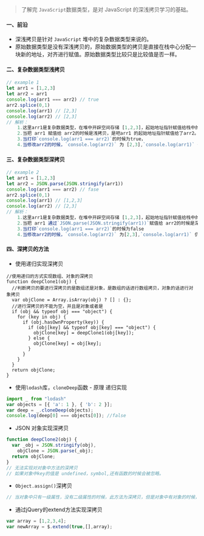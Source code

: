 > 了解完 `JavaScript`数据类型，是对 JavaScript 的深浅拷贝学习的基础。

#### 一、前沿

- 深浅拷贝是针对 `JavaScript` 堆中的复杂数据类型来说的。
- 原始数据类型是没有深浅拷贝的，原始数据类型的拷贝是直接在栈中心分配一块新的地址，对齐进行赋值。原始数据类型比较只是比较值是否一样。

#### 二、复杂数据类型浅拷贝

```javascript
// example 1
let arr1 = [1,2,3]
let arr2 = arr1
console.log(arr1 === arr2) // true
arr2.splice(0,1)
console.log(arr1) // [2,3]
console.log(arr2) // [2,3]
// 解析： 
    1.这里arr1是复杂数据类型，在堆中开辟空间存储 [1,2,3]，起始地址指针赋值给栈中的 arr1 ，
    2.当把 arr1 赋值给 arr2的时候是浅拷贝，是吧arr1 的起始地址指针赋值给了arr2。即arr1,arr2的地址指针都指向堆中的[1,2,3]。
    3.当打印`console.log(arr1 === arr2)`的时候为true，
    4.当修改arr2的时候，`console.log(arr2)` 为 [2,3],`console.log(arr1)` 也为 [2,3]。 所以arr1和arr2指向堆中的同一份数据。
```

#### 三、复杂数据类型深拷贝

```javascript
// example 2
let arr1 = [1,2,3]
let arr2 = JSON.parse(JSON.stringify(arr1))
console.log(arr1 === arr2) // fase
arr2.splice(0,1)
console.log(arr1) // [1,2,3]
console.log(arr2) // [2,3]
// 解析： 
    1.这里arr1是复杂数据类型，在堆中开辟空间存储 [1,2,3]，起始地址指针赋值给栈中的 arr1 。
    2.当把 arr1 通过`JSON.parse(JSON.stringify(arr1))`赋值给 arr2的时候是深拷贝，是在堆中开辟了一块新的空间，然后复制arr1起始地址指针指向的堆中的值，给新的空间，然后新空间的起始地址指针赋值给了arr2。即arr1,arr2的地址指针不相同，且指向堆中的不同的[1,2,3]。
    3.当打印`console.log(arr1 === arr2)`的时候为false
    4.当修改arr2的时候，`console.log(arr2)` 为[2,3],`console.log(arr1)` 仍为 [1,2,3]。 所以arr1和arr2指向堆中的不同的数据。
```

#### 四、深拷贝的方法

- 使用递归实现深拷贝

```
//使用递归的方式实现数组、对象的深拷贝
function deepClone1(obj) {
  //判断拷贝的要进行深拷贝的是数组还是对象，是数组的话进行数组拷贝，对象的话进行对象拷贝
  var objClone = Array.isArray(obj) ? [] : {};
  //进行深拷贝的不能为空，并且是对象或者是
  if (obj && typeof obj === "object") {
    for (key in obj) {
      if (obj.hasOwnProperty(key)) {
        if (obj[key] && typeof obj[key] === "object") {
          objClone[key] = deepClone1(obj[key]);
        } else {
          objClone[key] = obj[key];
        }
      }
    }
  }
  return objClone;
}
```

- 使用`lodash`库，`cloneDeep`函数 - 原理 递归实现

```javascript
import _ from "lodash"
var objects = [{ 'a': 1 }, { 'b': 2 }];
var deep = _.cloneDeep(objects);
console.log(deep[0] === objects[0]); //false
```

- JSON 对象实现深拷贝

```javascript
function deepClone2(obj) {
  var _obj = JSON.stringify(obj),
    objClone = JSON.parse(_obj);
  return objClone;
}
// 无法实现对对象中方法的深拷贝
// 如果对象中key的值是 undefined，symbol,还有函数的时候会被忽略。
```

- `Object.assign()`深拷贝

```javascript
// 当对象中只有一级属性，没有二级属性的时候，此方法为深拷贝，但是对象中有对象的时候，此方法，在二级属性以后就是浅拷贝
```

- 通过jQuery的extend方法实现深拷贝

```javascript
var array = [1,2,3,4];
var newArray = $.extend(true,[],array);
```

